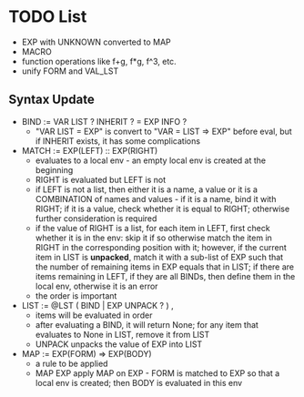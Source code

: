 # TODO List

* EXP with UNKNOWN converted to MAP
* MACRO
* function operations like f+g, f*g, f^3, etc.
* unify FORM and VAL_LST

## Syntax Update  

* BIND  := VAR LIST ? INHERIT ? = EXP INFO ?
  * "VAR LIST = EXP" is convert to "VAR = LIST => EXP" before eval, but if INHERIT exists, it has some complications
* MATCH := EXP(LEFT) :: EXP(RIGHT)
  * evaluates to a local env - an empty local env is created at the beginning
  * RIGHT is evaluated but LEFT is not
  * if LEFT is not a list, then either it is a name, a value or it is a COMBINATION of names and values - if it is a name, bind it with RIGHT; if it is a value, check whether it is equal to RIGHT; otherwise further consideration is required
  * if the value of RIGHT is a list, for each item in LEFT, first check whether it is in the env: skip it if so otherwise match the item in RIGHT in the corresponding position with it; however, if the current item in LIST is **unpacked**, match it with a sub-list of EXP such that the number of remaining items in EXP equals that in LIST; if there are items remaining in LEFT, if they are all BINDs, then define them in the local env, otherwise it is an error
  * the order is important
* LIST  := @LST ( BIND | EXP UNPACK ? ) ,
  * items will be evaluated in order
  * after evaluating a BIND, it will return None; for any item that evaluates to None in LIST, remove it from LIST
  * UNPACK unpacks the value of EXP into LIST
* MAP   := EXP(FORM) => EXP(BODY)
  * a rule to be applied
  * MAP EXP
    apply MAP on EXP - FORM is matched to EXP so that a local env is created; then BODY is evaluated in this env
